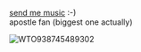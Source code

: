  [send me music](https://joel.123guestbook.com/) :-)  
apostle fan (biggest one actually)  

![WTO938745489302](https://github.com/ApostIe/ApostIe/assets/116941296/e0b2e92e-9e21-46a5-8b47-9c565baa9673)
